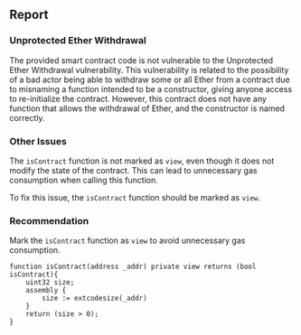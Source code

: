 

## Report

### Unprotected Ether Withdrawal

The provided smart contract code is not vulnerable to the Unprotected Ether Withdrawal vulnerability. This vulnerability is related to the possibility of a bad actor being able to withdraw some or all Ether from a contract due to misnaming a function intended to be a constructor, giving anyone access to re-initialize the contract. However, this contract does not have any function that allows the withdrawal of Ether, and the constructor is named correctly.

### Other Issues

The `isContract` function is not marked as `view`, even though it does not modify the state of the contract. This can lead to unnecessary gas consumption when calling this function.

To fix this issue, the `isContract` function should be marked as `view`.

### Recommendation

Mark the `isContract` function as `view` to avoid unnecessary gas consumption.

```Solidity
function isContract(address _addr) private view returns (bool isContract){
    uint32 size;
    assembly {
        size := extcodesize(_addr)
    }
    return (size > 0);
}
```